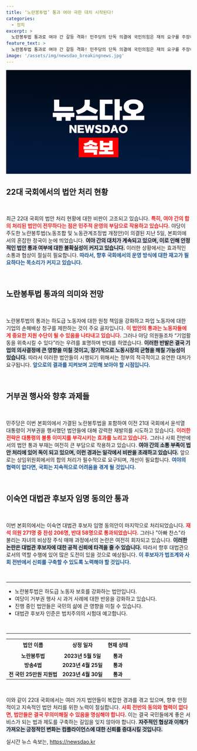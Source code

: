 ```yaml
---
title: ‘노란봉투법’ 통과 여야 극한 대치 시작된다!
categories:
  - 정치
excerpt: >
  노란봉투법 통과로 여야 간 갈등 격화! 민주당의 단독 의결에 국민의힘은 재의 요구를 주장하며 반발. 대법관 후보자 인사도 논란 속에서 가결. 이번 국회, 합의 처리 법안 ‘제로’를 기록하며 비판 여론에 직면!
feature_text: >
  노란봉투법 통과로 여야 간 갈등 격화! 민주당의 단독 의결에 국민의힘은 재의 요구를 주장하며 반발. 대법관 후보자 인사도 논란 속에서 가결. 이번 국회, 합의 처리 법안 ‘제로’를 기록하며 비판 여론에 직면!
image: '/assets/img/newsdao_breakingnews.jpg'
---
```


<p><img src="/assets/img/newsdao_breakingnews.jpg" alt="pcversion 속보" /></p>

<h2 data-ke-size="size26">22대 국회에서의 법안 처리 현황</h2>

<p data-ke-size="size16">&nbsp;</p>

<p>최근 22대 국회의 법안 처리 현황에 대한 비판이 고조되고 있습니다. <b><span style="color: #ee2323;">특히, 여야 간의 합의 처리된 법안이 전무하다는 점은 민주적 운영의 부담으로 작용하고 있습니다.</span></b> 야당이 주도한 노란봉투법(노동조합 및 노동관계조정법 개정안)이 의결된 지난 5일, 본회의에서의 혼잡한 정국이 눈에 띄었습니다. <b><span style="background-color: #21538527;">여야 간의 대치가 계속되고 있으며, 이로 인해 안정적인 법안 통과 여부에 대한 불확실성이 커지고 있습니다.</span></b> 이러한 상황에서는 효과적인 소통과 협상이 절실히 필요합니다. <b><span style="color: #1a5490;">따라서, 향후 국회에서의 운영 방식에 대한 재고가 필요하다는 목소리가 커지고 있습니다.</span></b></p>

<p data-ke-size="size16">&nbsp;</p>

<h2 data-ke-size="size26">노란봉투법 통과의 의미와 전망</h2>

<p data-ke-size="size16">&nbsp;</p>

<p>노란봉투법의 통과는 하도급 노동자에 대한 원청 책임을 강화하고 파업 노동자에 대한 기업의 손해배상 청구를 제한하는 것이 주요 골자입니다. <b><span style="color: #ee2323;">이 법안의 통과는 노동자들에게 중요한 지원 수단이 될 수 있음을 나타내고 있습니다.</span></b> 그러나 야당 의원들조차 “기업활동을 위축시킬 수 있다”라는 우려를 표명하며 반대를 하였습니다. <b><span style="background-color: #21538527;">이러한 반발은 결국 기업의 의사결정에 큰 영향을 미칠 것이고, 장기적으로 노동시장의 균형을 해칠 가능성이 있습니다.</span></b> 따라서 이러한 법안들이 시행되기 위해서는 정부의 적극적이고 유연한 대처가 요구됩니다. <b><span style="color: #1a5490;">앞으로의 결과를 지켜보며 고민해 보아야 할 시점입니다.</span></b></p>

<p data-ke-size="size16">&nbsp;</p>

<h2 data-ke-size="size26">거부권 행사와 향후 과제들</h2>

<p data-ke-size="size16">&nbsp;</p>

<p>민주당은 이번 본회의에서 가결된 노란봉투법을 포함하여 이전 21대 국회에서 윤석열 대통령이 거부권을 행사했던 법안들에 대해 강력한 재발의를 시도하고 있습니다. <b><span style="color: #ee2323;">이러한 전략은 대통령의 불통 이미지를 부각시키는 효과를 노리고 있습니다.</span></b> 그러나 사회 전반에서의 법안 통과 부재는 여전히 큰 부담으로 작용하고 있습니다. <b><span style="background-color: #21538527;">여야 간의 소통 부족이 법안 처리에 있어 독이 되고 있으며, 이런 경과는 일각에서 비판을 초래하고 있습니다.</span></b> 앞으로는 상임위원회에서의 합의 처리가 필수적으로 요구되며, 개선이 필요합니다. <b><span style="color: #1a5490;">여야의 협력이 없다면, 국회는 지속적으로 어려움을 겪게 될 것입니다.</span></b></p>

<p data-ke-size="size16">&nbsp;</p>

<h2 data-ke-size="size26">이숙연 대법관 후보자 임명 동의안 통과</h2>

<p data-ke-size="size16">&nbsp;</p>

<p>이번 본회의에서는 이숙연 대법관 후보자 임명 동의안이 마지막으로 처리되었습니다. <b><span style="color: #ee2323;">재석 의원 271명 중 찬성 206명, 반대 58명으로 통과되었습니다.</span></b> 그러나 "아빠 찬스"라 불리는 자녀의 비상장 주식 매매 과정에서의 논란은 여전히 회자되고 있습니다. <b><span style="background-color: #21538527;">이러한 논란은 대법관 후보자에 대한 공적 신뢰에 타격을 줄 수 있습니다.</span></b> 따라서 향후 대법관으로서의 역할 수행에 있어 많은 도전이 있을 것으로 예상됩니다. <b><span style="color: #1a5490;">이 후보자가 법조계와 사회 전반에서 신뢰를 구축할 수 있도록 노력해야 할 것입니다.</span></b></p>

<p data-ke-size="size16">&nbsp;</p>

<hr />

<ul>
  <li>노란봉투법은 하도급 노동자 보호를 강화하는 법안입니다.</li>
  <li>여당이 거부권 행사 시 과거 사례에 대한 반응을 강화하고 있습니다.</li>
  <li>진행 중인 법안들은 국민의 삶에 큰 영향을 미칠 수 있습니다.</li>
  <li>대법관 후보자 인준은 법치주의의 시험대 예고합니다.</li>
</ul>

<p data-ke-size="size16">&nbsp;</p>

<hr />

<table  style="text-align: center;">
  <tr>
    <td style="text-align: center; height: 28px;"><b>법안 이름</b></td>
    <td style="text-align: center; height: 28px;"><b>상정 일자</b></td>
    <td style="text-align: center; height: 28px;"><b>현재 상태</b></td>
  </tr>
  <tr>
    <td style="text-align: center; height: 17px;"><b>노란봉투법</b></td>
    <td style="text-align: center; height: 17px;"><b>2023년 5월 5일</b></td>
    <td style="text-align: center; height: 17px;"><b>통과</b></td>
  </tr>
  <tr>
    <td style="text-align: center; height: 17px;"><b>방송4법</b></td>
    <td style="text-align: center; height: 17px;"><b>2023년 4월 25일</b></td>
    <td style="text-align: center; height: 17px;"><b>통과</b></td>
  </tr>
  <tr>
    <td style="text-align: center; height: 17px;"><b>전 국민 25만원 지원법</b></td>
    <td style="text-align: center; height: 17px;"><b>2023년 4월 30일</b></td>
    <td style="text-align: center; height: 17px;"><b>통과</b></td>
  </tr>
</table>

<p data-ke-size="size16">&nbsp;</p>

<p>이와 같이 22대 국회에서는 여러 가지 법안들이 복잡한 경과를 겪고 있으며, 향후 안정적이고 지속적인 법안 처리를 위한 노력이 절실합니다. <b><span style="color: #ee2323;">사회 전반의 동의와 협력이 없다면, 법안들은 결국 무의미해질 수 있음을 명심해야 합니다.</span></b> 이는 결국 국민들에게 좋은 서비스가 되는 법과 제도를 구축하는 길임을 잊지 않아야 합니다. <b><span style="background-color: #21538527;">자주적인 협상과 이해가 가져오는 긍정적인 변화는 컴플라이언스에 대한 신뢰를 증대시킬 것입니다.</span></b></p>
실시간 뉴스 속보는, <a href="https://newsdao.kr" rel="dofollow">https://newsdao.kr</a>



